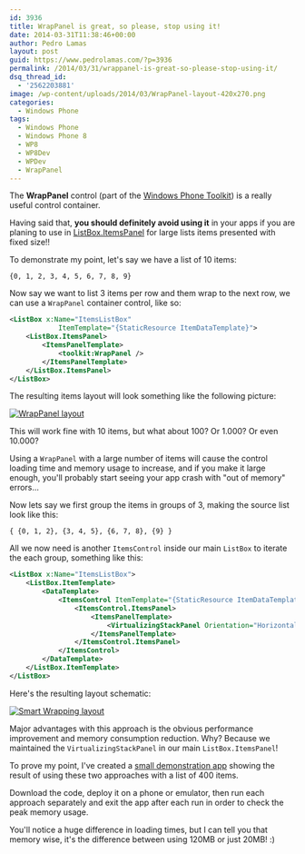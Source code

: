 ```yaml
---
id: 3936
title: WrapPanel is great, so please, stop using it!
date: 2014-03-31T11:38:46+00:00
author: Pedro Lamas
layout: post
guid: https://www.pedrolamas.com/?p=3936
permalink: /2014/03/31/wrappanel-is-great-so-please-stop-using-it/
dsq_thread_id:
  - '2562203881'
image: /wp-content/uploads/2014/03/WrapPanel-layout-420x270.png
categories:
  - Windows Phone
tags:
  - Windows Phone
  - Windows Phone 8
  - WP8
  - WP8Dev
  - WPDev
  - WrapPanel
---
```


The **WrapPanel** control (part of the [Windows Phone Toolkit](http://phone.codeplex.com)) is a really useful control container.

Having said that, **you should definitely avoid using it** in your apps if you are planing to use in [ListBox.ItemsPanel](http://msdn.microsoft.com/en-us/library/windowsphone/develop/system.windows.controls.itemscontrol.itemspanel%28v=vs.105%29.aspx) for large lists items presented with fixed size!!

To demonstrate my point, let's say we have a list of 10 items:

```text
{0, 1, 2, 3, 4, 5, 6, 7, 8, 9}
```

Now say we want to list 3 items per row and them wrap to the next row, we can use a `WrapPanel` container control, like so:

```xml
<ListBox x:Name="ItemsListBox"
            ItemTemplate="{StaticResource ItemDataTemplate}">
    <ListBox.ItemsPanel>
        <ItemsPanelTemplate>
            <toolkit:WrapPanel />
        </ItemsPanelTemplate>
    </ListBox.ItemsPanel>
</ListBox>
```

The resulting items layout will look something like the following picture:

[![WrapPanel layout](/wp-content/uploads/2014/03/WrapPanel-layout-252x300.png)](/wp-content/uploads/2014/03/WrapPanel-layout.png)

This will work fine with 10 items, but what about 100? Or 1.000? Or even 10.000?

Using a `WrapPanel` with a large number of items will cause the control loading time and memory usage to increase, and if you make it large enough, you'll probably start seeing your app crash with "out of memory" errors...

Now lets say we first group the items in groups of 3, making the source list look like this:

```text
{ {0, 1, 2}, {3, 4, 5}, {6, 7, 8}, {9} }
```

All we now need is another `ItemsControl` inside our main `ListBox` to iterate the each group, something like this:

```xml
<ListBox x:Name="ItemsListBox">
    <ListBox.ItemTemplate>
        <DataTemplate>
            <ItemsControl ItemTemplate="{StaticResource ItemDataTemplate}" ItemsSource="{Binding}">
                <ItemsControl.ItemsPanel>
                    <ItemsPanelTemplate>
                        <VirtualizingStackPanel Orientation="Horizontal" />
                    </ItemsPanelTemplate>
                </ItemsControl.ItemsPanel>
            </ItemsControl>
        </DataTemplate>
    </ListBox.ItemTemplate>
</ListBox>
```

Here's the resulting layout schematic:

[![Smart Wrapping layout](/wp-content/uploads/2014/03/Smart-Wrapping-layout-252x300.png)](/wp-content/uploads/2014/03/Smart-Wrapping-layout.png)

Major advantages with this approach is the obvious performance improvement and memory consumption reduction. Why? Because we maintained the `VirtualizingStackPanel` in our main `ListBox.ItemsPanel`!

To prove my point, I've created a [small demonstration app](/wp-content/uploads/downloads/2014/03/PedroLamas.SmartWrapListDemo.zip) showing the result of using these two approaches with a list of 400 items.

Download the code, deploy it on a phone or emulator, then run each approach separately and exit the app after each run in order to check the peak memory usage.

You'll notice a huge difference in loading times, but I can tell you that memory wise, it's the difference between using 120MB or just 20MB! :)
